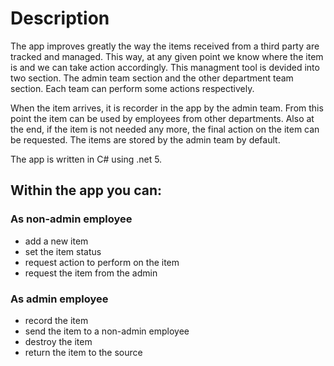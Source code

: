 # Description
The app improves greatly the way the items received from a third party are tracked and managed. This way, at any given point we know where the item is and we can take action accordingly. This managment tool is devided into two section.
The admin team section and the other department team section. Each team can perform some actions respectively.

When the item arrives, it is recorder in the app by the admin team. From this point the item can be used by employees from other departments. Also at the end,
if the item is not needed any more, the final action on the item can be requested. The items are stored by the admin team by default.

The app is written in C# using .net 5.

## Within the app you can:

### As non-admin employee

- add a new item
- set the item status
- request action to perform on the item
- request the item from the admin

### As admin employee

- record the item
- send the item to a non-admin employee
- destroy the item
- return the item to the source

